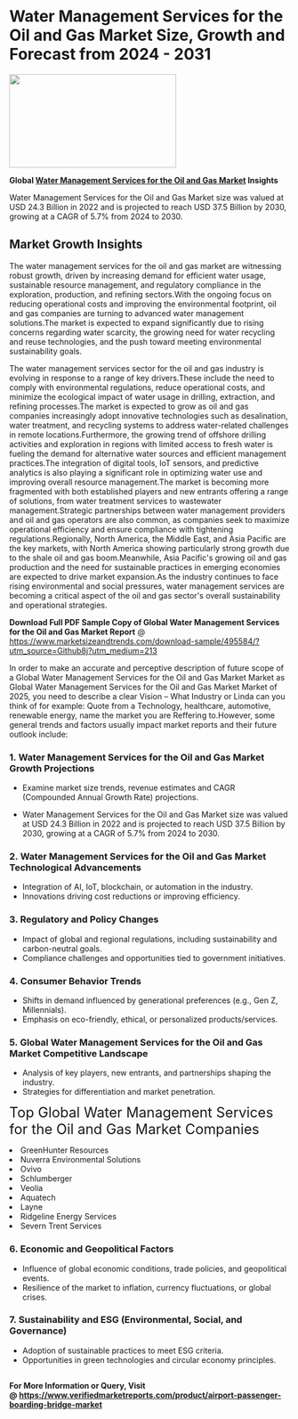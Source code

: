 <H1>Water Management Services for the Oil and Gas Market Size, Growth and Forecast from 2024 - 2031</H1><img class="aligncenter size-medium wp-image-584254" src="https://thirdeyenews.in/wp-content/uploads/2024/09/Global-Market-Research-300x168.jpeg" alt="" width="300" height="168" /><p><strong>Global&nbsp;<a href="https://www.marketsizeandtrends.com/download-sample/495584/?utm_source=Github8j?utm_medium=213">Water Management Services for the Oil and Gas Market</a> Insights</strong></p><p>Water Management Services for the Oil and Gas Market size was valued at USD 24.3 Billion in 2022 and is projected to reach USD 37.5 Billion by 2030, growing at a CAGR of 5.7% from 2024 to 2030.</p><p><h2>Market Growth Insights</h2> <p>The water management services for the oil and gas market are witnessing robust growth, driven by increasing demand for efficient water usage, sustainable resource management, and regulatory compliance in the exploration, production, and refining sectors.With the ongoing focus on reducing operational costs and improving the environmental footprint, oil and gas companies are turning to advanced water management solutions.The market is expected to expand significantly due to rising concerns regarding water scarcity, the growing need for water recycling and reuse technologies, and the push toward meeting environmental sustainability goals.</p> <p>The water management services sector for the oil and gas industry is evolving in response to a range of key drivers.These include the need to comply with environmental regulations, reduce operational costs, and minimize the ecological impact of water usage in drilling, extraction, and refining processes.The market is expected to grow as oil and gas companies increasingly adopt innovative technologies such as desalination, water treatment, and recycling systems to address water-related challenges in remote locations.Furthermore, the growing trend of offshore drilling activities and exploration in regions with limited access to fresh water is fueling the demand for alternative water sources and efficient management practices.The integration of digital tools, IoT sensors, and predictive analytics is also playing a significant role in optimizing water use and improving overall resource management.The market is becoming more fragmented with both established players and new entrants offering a range of solutions, from water treatment services to wastewater management.Strategic partnerships between water management providers and oil and gas operators are also common, as companies seek to maximize operational efficiency and ensure compliance with tightening regulations.Regionally, North America, the Middle East, and Asia Pacific are the key markets, with North America showing particularly strong growth due to the shale oil and gas boom.Meanwhile, Asia Pacific's growing oil and gas production and the need for sustainable practices in emerging economies are expected to drive market expansion.As the industry continues to face rising environmental and social pressures, water management services are becoming a critical aspect of the oil and gas sector's overall sustainability and operational strategies.</p> <p><span class=""><strong>Download Full PDF Sample Copy of Global Water Management Services for the Oil and Gas Market Report</strong> @ <a href="https://www.marketsizeandtrends.com/download-sample/495584/?utm_source=Github8j?utm_medium=213" target="_blank">https://www.marketsizeandtrends.com/download-sample/495584/?utm_source=Github8j?utm_medium=213</a></span></p><p>In order to make an accurate and perceptive description of future scope of a Global&nbsp;Water Management Services for the Oil and Gas Market Market as Global&nbsp;Water Management Services for the Oil and Gas Market Market of 2025, you need to describe a clear Vision &ndash; What Industry or Linda can you think of for example: Quote from a Technology, healthcare, automotive, renewable energy, name the market you are Reffering to.However, some general trends and factors usually impact market reports and their future outlook include:</p><h3>1.&nbsp;<strong>Water Management Services for the Oil and Gas Market Growth Projections</strong></h3><ul><li>Examine market size trends, revenue estimates and CAGR (Compounded Annual Growth Rate) projections.</li><li><p>Water Management Services for the Oil and Gas Market size was valued at USD 24.3 Billion in 2022 and is projected to reach USD 37.5 Billion by 2030, growing at a CAGR of 5.7% from 2024 to 2030.</p></li></ul><h3>2.&nbsp;<strong>Water Management Services for the Oil and Gas Market Technological Advancements</strong></h3><ul><li>Integration of AI, IoT, blockchain, or automation in the industry.</li><li>Innovations driving cost reductions or improving efficiency.</li></ul><h3>3.&nbsp;<strong>Regulatory and Policy Changes</strong></h3><ul><li>Impact of global and regional regulations, including sustainability and carbon-neutral goals.</li><li>Compliance challenges and opportunities tied to government initiatives.</li></ul><h3>4.&nbsp;<strong>Consumer Behavior Trends</strong></h3><ul><li>Shifts in demand influenced by generational preferences (e.g., Gen Z, Millennials).</li><li>Emphasis on eco-friendly, ethical, or personalized products/services.</li></ul><h3>5.&nbsp;<strong>Global Water Management Services for the Oil and Gas Market Competitive Landscape</strong></h3><ul><li>Analysis of key players, new entrants, and partnerships shaping the industry.</li><li>Strategies for differentiation and market penetration.</li></ul><p data-pm-slice="1 1 []"><span style="color: inherit; font-family: inherit; font-size: 25px;">Top Global Water Management Services for the Oil and Gas Market Companies</span></p><div class="" data-test-id=""><p><li>GreenHunter Resources</li><li> Nuverra Environmental Solutions</li><li> Ovivo</li><li> Schlumberger</li><li> Veolia</li><li> Aquatech</li><li> Layne</li><li> Ridgeline Energy Services</li><li> Severn Trent Services</li></p></div><h3>6.&nbsp;<strong>Economic and Geopolitical Factors</strong></h3><ul><li>Influence of global economic conditions, trade policies, and geopolitical events.</li><li>Resilience of the market to inflation, currency fluctuations, or global crises.</li></ul><h3>7.&nbsp;<strong>Sustainability and ESG (Environmental, Social, and Governance)</strong></h3><ul><li>Adoption of sustainable practices to meet ESG criteria.</li><li>Opportunities in green technologies and circular economy principles.</li></ul><h2><strong style="font-size: 14px;">For More Information or Query, Visit @&nbsp;</strong><a style="background-color: #ffffff; font-size: 14px;" href="https://www.marketsizeandtrends.com/report/water-management-services-for-the-oil-and-gas-market/" target="_blank">https://www.verifiedmarketreports.com/product/airport-passenger-boarding-bridge-market</a></h2>
